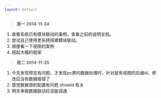 ```yaml
---
layout: default
---
```


>**周一 2014-11-24**

1. 查看系统已有模块联动的事例，查看之前的说明文档。
2. 尝试自己使用老系统搭建模块联动。
3. 顺便看一下视图的案例
4. 搭起大概的框架

>**周二 2014-11-25**

1. 今天发现预览有问题，才发现pc屏的数据处理时，针对是有视图的后缀id，修改后没有数据报错了
2. 感觉数据源的配置有问题 showid 有关
3. 明天争取数据联动应该能调通


	